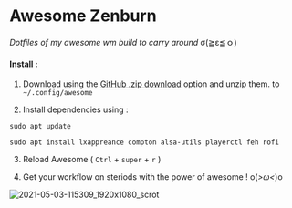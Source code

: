 # Awesome Zenburn
_Dotfiles of my awesome wm build to carry around_ σ(≧ε≦ｏ)
#### Install :

1. Download using the [GitHub .zip download](https://github.com/Abhimanyu8/My-Awesome-Config/archive/refs/heads/main.zip) option and unzip them.
to `~/.config/awesome`

2. Install dependencies using :

`sudo apt update`

`sudo apt install lxappreance compton alsa-utils playerctl feh rofi`

3. Reload Awesome ( `Ctrl` + `super` + `r` )

4. Get your workflow on steriods with the power of awesome ! o(*>ω<*)o

![2021-05-03-115309_1920x1080_scrot](https://user-images.githubusercontent.com/54982599/116846576-2ece8600-ac06-11eb-93bf-3a7541b45a72.png)
